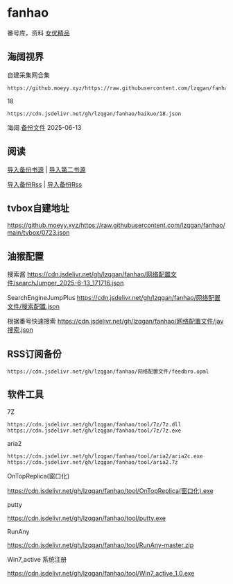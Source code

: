 # fanhao
番号库，资料
[女优精品](女优精品.md)

## 海阔视界 
自建采集网合集
```
https://github.moeyy.xyz/https://raw.githubusercontent.com/lzqgan/fanhao/main/haikuo/zdceshi.json
```
18
```
https://cdn.jsdelivr.net/gh/lzqgan/fanhao/haikuo/18.json
```

海阔 [备份文件](https://cdn.jsdelivr.net/gh/lzqgan/fanhao/haikuo/hikerV8.63.zip) 2025-06-13

## 阅读

[导入备份书源](legado://import/bookSource?src=https://cdn.jsdelivr.net/gh/lzqgan/fanhao/yuedu/bookSource.json) |
[导入第二书源](legado://import/bookSource?src=https://cdn.jsdelivr.net/gh/lzqgan/fanhao/yuedu/bookSource.json) 

[导入备份Rss](legado://import/rssSource?src=https://cdn.jsdelivr.net/gh/lzqgan/fanhao/yuedu/exportRssSource.json)  |
[导入备份Rss](legado://import/rssSource?src=https://cdn.jsdelivr.net/gh/lzqgan/fanhao/yuedu/shareRssSource.json)



## tvbox自建地址
https://github.moeyy.xyz/https://raw.githubusercontent.com/lzqgan/fanhao/main/tvbox/0723.json


## 油猴配置
搜索酱
https://cdn.jsdelivr.net/gh/lzqgan/fanhao/网络配置文件/searchJumper_2025-6-13_171716.json

SearchEngineJumpPlus
https://cdn.jsdelivr.net/gh/lzqgan/fanhao/网络配置文件/搜索配置.json

根据番号快速搜索
https://cdn.jsdelivr.net/gh/lzqgan/fanhao/网络配置文件/jav搜索.json

## RSS订阅备份
```
https://cdn.jsdelivr.net/gh/lzqgan/fanhao/网络配置文件/feedbro.opml
```


## 软件工具
7Z
```
https://cdn.jsdelivr.net/gh/lzqgan/fanhao/tool/7z/7z.dll
https://cdn.jsdelivr.net/gh/lzqgan/fanhao/tool/7z/7z.exe
```
aria2
```
https://cdn.jsdelivr.net/gh/lzqgan/fanhao/tool/aria2/aria2c.exe
https://cdn.jsdelivr.net/gh/lzqgan/fanhao/tool/aria2.7z
```
OnTopReplica(窗口化)

https://cdn.jsdelivr.net/gh/lzqgan/fanhao/tool/OnTopReplica(窗口化).exe

putty

https://cdn.jsdelivr.net/gh/lzqgan/fanhao/tool/putty.exe

RunAny

https://cdn.jsdelivr.net/gh/lzqgan/fanhao/tool/RunAny-master.zip

Win7_active 系统注册

https://cdn.jsdelivr.net/gh/lzqgan/fanhao/tool/Win7_active_1.0.exe